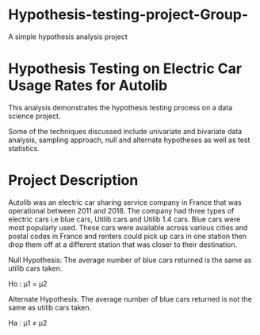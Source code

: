 # Hypothesis-testing-project-Group-
A simple hypothesis analysis project 
# Hypothesis Testing on Electric Car Usage Rates for Autolib

This analysis demonstrates the hypothesis testing process on a data science project.

Some of the techniques discussed include univariate and bivariate data analysis, sampling approach, null and alternate hypotheses as well as test statistics.

# Project Description

Autolib was an electric car sharing service company in France that was operational between 2011 and 2018. The company had three types of electric cars i.e blue cars, Utilib cars and Utilib 1.4 cars. Blue cars were most popularly used. These cars were available across various cities and postal codes in France and renters could pick up cars in one station then drop them off at a different station that was closer to their destination.

 
Null Hypothesis: The average number of blue cars returned is the same as utilib cars taken.

Ho : μ1 = μ2 

Alternate Hypothesis: The average number of blue cars returned is not the same as utilib cars taken.

Ha : μ1 ≠ μ2
